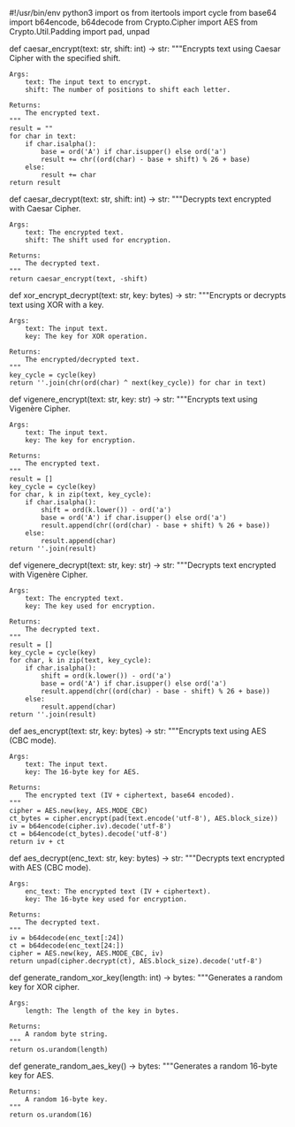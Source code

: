 #!/usr/bin/env python3
import os
from itertools import cycle
from base64 import b64encode, b64decode
from Crypto.Cipher import AES
from Crypto.Util.Padding import pad, unpad

def caesar_encrypt(text: str, shift: int) -> str:
    """Encrypts text using Caesar Cipher with the specified shift.

    Args:
        text: The input text to encrypt.
        shift: The number of positions to shift each letter.

    Returns:
        The encrypted text.
    """
    result = ""
    for char in text:
        if char.isalpha():
            base = ord('A') if char.isupper() else ord('a')
            result += chr((ord(char) - base + shift) % 26 + base)
        else:
            result += char
    return result

def caesar_decrypt(text: str, shift: int) -> str:
    """Decrypts text encrypted with Caesar Cipher.

    Args:
        text: The encrypted text.
        shift: The shift used for encryption.

    Returns:
        The decrypted text.
    """
    return caesar_encrypt(text, -shift)

def xor_encrypt_decrypt(text: str, key: bytes) -> str:
    """Encrypts or decrypts text using XOR with a key.

    Args:
        text: The input text.
        key: The key for XOR operation.

    Returns:
        The encrypted/decrypted text.
    """
    key_cycle = cycle(key)
    return ''.join(chr(ord(char) ^ next(key_cycle)) for char in text)

def vigenere_encrypt(text: str, key: str) -> str:
    """Encrypts text using Vigenère Cipher.

    Args:
        text: The input text.
        key: The key for encryption.

    Returns:
        The encrypted text.
    """
    result = []
    key_cycle = cycle(key)
    for char, k in zip(text, key_cycle):
        if char.isalpha():
            shift = ord(k.lower()) - ord('a')
            base = ord('A') if char.isupper() else ord('a')
            result.append(chr((ord(char) - base + shift) % 26 + base))
        else:
            result.append(char)
    return ''.join(result)

def vigenere_decrypt(text: str, key: str) -> str:
    """Decrypts text encrypted with Vigenère Cipher.

    Args:
        text: The encrypted text.
        key: The key used for encryption.

    Returns:
        The decrypted text.
    """
    result = []
    key_cycle = cycle(key)
    for char, k in zip(text, key_cycle):
        if char.isalpha():
            shift = ord(k.lower()) - ord('a')
            base = ord('A') if char.isupper() else ord('a')
            result.append(chr((ord(char) - base - shift) % 26 + base))
        else:
            result.append(char)
    return ''.join(result)

def aes_encrypt(text: str, key: bytes) -> str:
    """Encrypts text using AES (CBC mode).

    Args:
        text: The input text.
        key: The 16-byte key for AES.

    Returns:
        The encrypted text (IV + ciphertext, base64 encoded).
    """
    cipher = AES.new(key, AES.MODE_CBC)
    ct_bytes = cipher.encrypt(pad(text.encode('utf-8'), AES.block_size))
    iv = b64encode(cipher.iv).decode('utf-8')
    ct = b64encode(ct_bytes).decode('utf-8')
    return iv + ct

def aes_decrypt(enc_text: str, key: bytes) -> str:
    """Decrypts text encrypted with AES (CBC mode).

    Args:
        enc_text: The encrypted text (IV + ciphertext).
        key: The 16-byte key used for encryption.

    Returns:
        The decrypted text.
    """
    iv = b64decode(enc_text[:24])
    ct = b64decode(enc_text[24:])
    cipher = AES.new(key, AES.MODE_CBC, iv)
    return unpad(cipher.decrypt(ct), AES.block_size).decode('utf-8')

def generate_random_xor_key(length: int) -> bytes:
    """Generates a random key for XOR cipher.

    Args:
        length: The length of the key in bytes.

    Returns:
        A random byte string.
    """
    return os.urandom(length)

def generate_random_aes_key() -> bytes:
    """Generates a random 16-byte key for AES.

    Returns:
        A random 16-byte key.
    """
    return os.urandom(16)